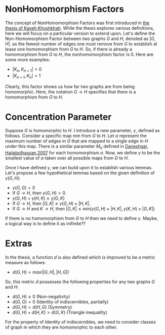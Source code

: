 # NonHomomorphism Factors
The concept of NonHomomorphism Factors was first introduced in [the thesis of Kaveh Khoshkhah](http://library.sharif.ir/parvan/resource/286721/%D9%85%D8%B9%DB%8C%D8%A7%D8%B1%D9%87%D8%A7%DB%8C%DB%8C-%D8%A7%D8%B2-%D8%B9%D8%AF%D9%85-%D9%88%D8%AC%D9%88%D8%AF-%D9%87%D9%85-%D8%B1%DB%8C%D8%AE%D8%AA%DB%8C-%D8%AF%D8%B1-%DA%AF%D8%B1%D8%A7%D9%81-%D9%87%D8%A7/&from=search&&query=%D9%87%D9%85%20%D8%B1%DB%8C%D8%AE%D8%AA%DB%8C%20homomorphism&field=subjectkeyword&count=20&execute=true#!resource). While the thesis explores various definitions, here we will focus on a particular version to extend upon. Let's define the Non-Homomorphism Factor between two graphs $G$ and $H$,  denoted as $|G,H|$. as the fewest number of edges one must remove from $G$ to establish at lease one homomorphism from $G$ to $H$. So, if there is already a homomorphism from $G$ to $H$, the nonhomomorphism factor is $0$. Here are some more examples:
- $|K_n,K_{n+1}|=0$
- $|K_{n+1},K_n|=1$

Clearly, this factor shows us how far two graphs are from being homomorphic. Here, the notation $G\rightarrow H$ specifies that there is a homomorphism from $G$ to $H$.

# Concentration Parameter
Suppose $G$ is homomorphic to $H$. I introduce a new parameter, $\gamma$, defined as follows. Consider a specific map mm from $G$ to $H$. Let $\alpha$ represent the maximum number of edges in $G$ that are mapped to a single edge in $H$ under this map. There is a similar parameter $M_{\sigma}$ defined in [Daneshgar, Hajiabolhassan 2007](https://pdf.sciencedirectassets.com/272420/1-s2.0-S0195669807X01173/1-s2.0-S0195669806000898/main.pdf?X-Amz-Security-Token=IQoJb3JpZ2luX2VjEK7%2F%2F%2F%2F%2F%2F%2F%2F%2F%2FwEaCXVzLWVhc3QtMSJGMEQCIDCTwnMol4WQJJDyHq60mZQ%2BLJ%2F8FR65pB0u5yUR9FIPAiBqwdm2ISMy%2FtAfkU4kv0JCHcOXBKVNCGLyqvwU3qOjACq8BQim%2F%2F%2F%2F%2F%2F%2F%2F%2F%2F8BEAUaDDA1OTAwMzU0Njg2NSIMQomeF4Qu4Ksq34IZKpAFUjcsRLWKuLpbrgbB5OZMPAdIf%2BIdLDnz9Tth%2FIcBnKTdrHuNJ0bPySPTAynslt1HXUFbwmLJIv%2F5lqPbNhJ0dZxExQjDNlD1NOBzTDvBA3X67RxiQOIf08GMO3RL0sSMOwnGJZtwQEGSR0Xx85D5xQqqkJG13b3jjJF8MZvbtP5dwMI%2BVBY2ixDGb6Ql4gPAXoViMYCvp2sUgG8trojSBj1wg82Y%2BikcNinf9k4nzZ6SnYGpsjFd5xKx4aJIiTkkjjTyBrq3cO0xsci3cJwBVLvORSNYI0wKV3GsjUsEp3Ad6aAUm5xcncd6wlt8%2FSL8v3l4wrJiJ3QcEllkBEBua6zHtUGMFn84V8nYiSOV2M4A1z8hruX%2F1nWmRdW81MTIVza4yfIaW8%2B8wyRvEQPqj2vDcZcjgbLpHjvP98r9fPpA4vsQfGHssthv%2BsC6jkRcSvohSKbPPcx7BHBi9oIARWYa0UgbZCjxDPssPGJelHaAQs06cKzPAbZhtwq1qab0Uz96%2FSsAvaQ3LpmXzzkPLXqcOkzAkbvhgiPTZdt8WYzw2FqOyVJK4ZAF2lRRdFbf4PMRvEasCsOTX8eceXDdTdjz6X5PoSbht5plcQETipqbk1jJPW2IeJQNFRGRSj243MGljE4wtflXWMJ9KDdsBGrdTxqqRgMxYmZt9YE%2FZ3PY4WdG8JU59bjGoceNv1lMDYyv2qn%2F%2BxGxMEJ%2BhFSZOQXL%2F6tMk0g6bZft5mOdXqmktByE4AmFrsHyQFnYQxTAiKIr25GIH9Bj%2BJv5j6CXzvooivZ5Uel74yIzvQcgor55e3uxH8aIzfruAEuYq%2FBG%2BO0CJ34rdUSlzg7pNhotJjBgg9kCDrYsAd%2FuG%2BO2bb4w5fnVqAY6sgHizfzntgmDsNGx3lcV1l2zXw36osl8dyFisLb2jSZXhbw%2BQ8wCnW9szzGPtsI4bqUmgO4TG8uZSYnccs5Bko2nhO%2B1s8ISOpqN7EUpM4lmFvIn1lkelufFDYkENR%2FVETrgXQjQB6WGEh2WFBmmHUp3%2BNcsnngzZBQ3%2FUlY224afulpEr252d%2FWlIuITgrmeTjPCtYUM2upcBk1mmx0BC00JUQZgs78vIQXaUsSl0Fm9tWR&X-Amz-Algorithm=AWS4-HMAC-SHA256&X-Amz-Date=20230928T142925Z&X-Amz-SignedHeaders=host&X-Amz-Expires=300&X-Amz-Credential=ASIAQ3PHCVTYRDPY5LUF%2F20230928%2Fus-east-1%2Fs3%2Faws4_request&X-Amz-Signature=85d74f591610a0f5aadae6171e5232d04a785ef88463971c214380d3ccda5cd6&hash=fb843b0cfa3656a430ccf6adb2f121e8a154ea5050c50939e34db7dd9252d3bc&host=68042c943591013ac2b2430a89b270f6af2c76d8dfd086a07176afe7c76c2c61&pii=S0195669806000898&tid=spdf-cb20bac7-a61f-4f47-8d63-61ba08cae907&sid=ef63c48533e65641e539c6781c0081460b01gxrqb&type=client&tsoh=d3d3LnNjaWVuY2VkaXJlY3QuY29t&ua=02065750070404070652&rr=80dcadb3faf70c3b&cc=de) for each homomorphism $\sigma$. Now, we define $\gamma$ to be the smallest value of $\alpha$ taken over all possible maps from $G$ to $H$.

Once I have defined $\gamma$, we can build upon it to establish various lemmas. Let's propose a few hypothetical lemmas based on the given definition of $\gamma(G, H)$:
- $\gamma(G,G)=0$
- If $G\rightarrow H$, then $\gamma(G,H) > 0$.
- $\gamma(G, H) + \gamma(H,K) \geq \gamma(G,K)$
- If $G\rightarrow H$, then $|G,K| \leq \gamma (G,H)\times|H,K|$.
- If $G\rightarrow H$ and $K\rightarrow H$, then $|G,K| \leq min(\gamma (G,H)\times|H,K|, \gamma (K,H)\times|G,K|)$

If there is no homomorphism from $G$ to $H$ then we need to define $\gamma$. Maybe, a logical way is to define it as inifinite??

# Extras
In the thesis, a function $d$ is also defined which is improved to be a metric measure as follows:
- $d(G,H) = max(|G,H|,|H,G|)$

So, this metric $d$ possesses the following properties for any two graphs $G$ and $H$:
- $d(G,H) \geq 0$ (Non-negativity)
- $d(G,G) = 0$  (Identity of indiscernibles, partially)
- $d(G,H) = d(H,G)$  (Symmetry)
- $d(G,H) + d(H,K) > d(G,K)$  (Triangle inequality)

For the property of Identity of indiscernibles, we need to consider classes of graph in which they are homomorphic to each other. 



